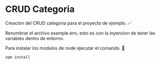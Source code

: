 # CRUD Categoria

Creacion del CRUD categoria para el proyecto de ejemplo. ✅

Renombrar el archivo example.env, esto es con la inyencion de tener las variables dentro de entorno.

Para instalar los modulos de node ejecutar el comando. 🚨



```
npm install
```

